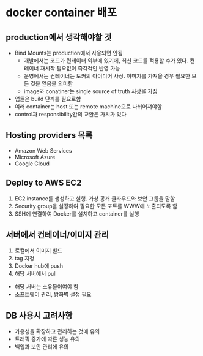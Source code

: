 # docker container 배포

## production에서 생각해야할 것
- Bind Mounts는 production에서 사용되면 안됨
    - 개발에서는 코드가 컨테이너 외부에 있기에, 최신 코드를 적용할 수가 있다. 컨테이너 재시작 필요없이 즉각적인 반영 가능
    - 운영에서는 컨테이너는 도커의 아이디어 사상. 이미지를 가져올 경우 필요한 모든 것을 얻음을 의미함
    - image와 conatiner는 single source of truth 사상을 가짐
- 앱들은 build 단계를 필요로함
- 여러 container는 host 또는 remote machine으로 나뉘어져야함
- control과 responsibility간의 교환은 가치가 있다

## Hosting providers 목록
- Amazon Web Services
- Microsoft Azure
- Google Cloud

## Deploy to AWS EC2
1. EC2 instance를 생성하고 실행. 가상 공개 클라우드와 보안 그룹을 말함
2. Security group을 설정하여 필요한 모든 포트를 WWW에 노출되도록 함 
3. SSH에 연결하여 Docker를 설치하고 container를 실행

## 서버에서 컨테이너/이미지 관리
1. 로컬에서 이미지 빌드
2. tag 지정
3. Docker hub에 push
4. 해당 서버에서 pull
- 해당 서버는 소유물이여야 함
- 소프트웨어 관리, 방화벽 설정 필요

## DB 사용시 고려사항
- 가용성을 확장하고 관리하는 것에 유의
- 트래픽 증가에 따른 성능 유의
- 백업과 보안 관리에 유의

